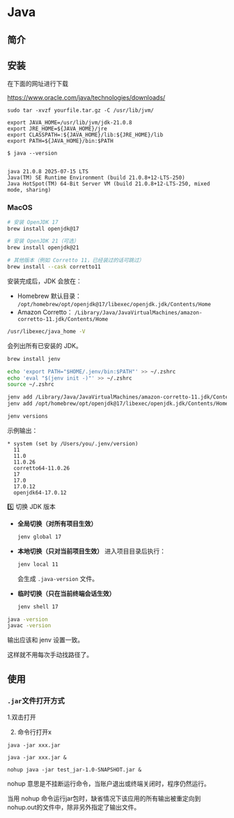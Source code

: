 # Java

## 简介

## 安装

在下面的网址进行下载

https://www.oracle.com/java/technologies/downloads/


```shell title="解压"
sudo tar -xvzf yourfile.tar.gz -C /usr/lib/jvm/
```

```shell title="更改环境变量"
export JAVA_HOME=/usr/lib/jvm/jdk-21.0.8
export JRE_HOME=${JAVA_HOME}/jre
export CLASSPATH=:${JAVA_HOME}/lib:${JRE_HOME}/lib
export PATH=${JAVA_HOME}/bin:$PATH
```

```shell title="验证安装"
$ java --version


java 21.0.8 2025-07-15 LTS
Java(TM) SE Runtime Environment (build 21.0.8+12-LTS-250)
Java HotSpot(TM) 64-Bit Server VM (build 21.0.8+12-LTS-250, mixed mode, sharing)
```


### MacOS



```bash title="用 Homebrew 安装"
# 安装 OpenJDK 17
brew install openjdk@17

# 安装 OpenJDK 21（可选）
brew install openjdk@21

# 其他版本（例如 Corretto 11，已经装过的话可跳过）
brew install --cask corretto11
```

安装完成后，JDK 会放在：

* Homebrew 默认目录：
  `/opt/homebrew/opt/openjdk@17/libexec/openjdk.jdk/Contents/Home`
* Amazon Corretto：
  `/Library/Java/JavaVirtualMachines/amazon-corretto-11.jdk/Contents/Home`


```bash title="系统自带查询（确认 JDK 安装情况）"
/usr/libexec/java_home -V
```

会列出所有已安装的 JDK。


```bash title="安装 jenv"
brew install jenv
```


```bash title="把 jenv 添加到 shell 配置文件"
echo 'export PATH="$HOME/.jenv/bin:$PATH"' >> ~/.zshrc
echo 'eval "$(jenv init -)"' >> ~/.zshrc
source ~/.zshrc
```


```bash title="把 JDK 添加到 jenv"
jenv add /Library/Java/JavaVirtualMachines/amazon-corretto-11.jdk/Contents/Home
jenv add /opt/homebrew/opt/openjdk@17/libexec/openjdk.jdk/Contents/Home
```

```bash title="查看 jenv 管理的版本"
jenv versions
```

示例输出：

```
* system (set by /Users/you/.jenv/version)
  11
  11.0
  11.0.26
  corretto64-11.0.26
  17
  17.0
  17.0.12
  openjdk64-17.0.12
```

5️⃣ 切换 JDK 版本

* **全局切换（对所有项目生效）**

  ```bash
  jenv global 17
  ```

* **本地切换（只对当前项目生效）**
  进入项目目录后执行：

  ```bash
  jenv local 11
  ```

  会生成 `.java-version` 文件。

* **临时切换（只在当前终端会话生效）**

  ```bash
  jenv shell 17
  ```



```bash title="验证"
java -version
javac -version
```

输出应该和 jenv 设置一致。




这样就不用每次手动找路径了。




## 使用
### `.jar`文件打开方式

1.双击打开

2. 命令行打开x

```shell
java -jar xxx.jar
```

```shell title="后台执行"
java -jar xxx.jar &
```

```shell title="不挂断执行"
nohup java -jar test_jar-1.0-SNAPSHOT.jar &   
```  

nohup 意思是不挂断运行命令，当账户退出或终端关闭时，程序仍然运行。

当用 nohup 命令运行jar包时，缺省情况下该应用的所有输出被重定向到nohup.out的文件中，除非另外指定了输出文件。